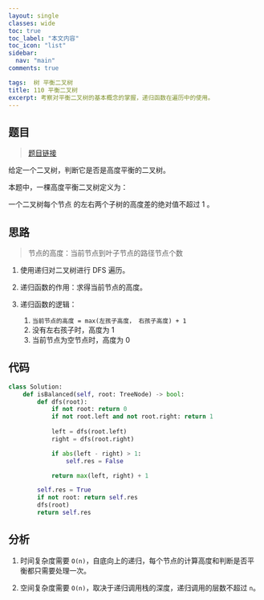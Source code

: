 ```yaml
---
layout: single
classes: wide
toc: true
toc_label: "本文内容"
toc_icon: "list"
sidebar:
  nav: "main"
comments: true

tags:  树 平衡二叉树
title: 110 平衡二叉树
excerpt: 考察对平衡二叉树的基本概念的掌握，递归函数在遍历中的使用。
---
```


## 题目

> [题目链接](https://leetcode-cn.com/problems/balanced-binary-tree/)

给定一个二叉树，判断它是否是高度平衡的二叉树。

本题中，一棵高度平衡二叉树定义为：

一个二叉树每个节点 的左右两个子树的高度差的绝对值不超过 1 。

## 思路 

> 节点的高度：当前节点到叶子节点的路径节点个数

1. 使用递归对二叉树进行 DFS 遍历。

2. 递归函数的作用：求得当前节点的高度。

3. 递归函数的逻辑：
   1. `当前节点的高度 = max(左孩子高度， 右孩子高度) + 1`
   2. 没有左右孩子时，高度为 1
   3. 当前节点为空节点时，高度为 0


## 代码

```python
class Solution:
    def isBalanced(self, root: TreeNode) -> bool:
        def dfs(root):
            if not root: return 0
            if not root.left and not root.right: return 1
            
            left = dfs(root.left)
            right = dfs(root.right)

            if abs(left - right) > 1:
                self.res = False

            return max(left, right) + 1

        self.res = True
        if not root: return self.res
        dfs(root)
        return self.res
```

## 分析

1. 时间复杂度需要 `O(n)`，自底向上的递归，每个节点的计算高度和判断是否平衡都只需要处理一次。

2. 空间复杂度需要 `O(n)`，取决于递归调用栈的深度，递归调用的层数不超过 `n`。